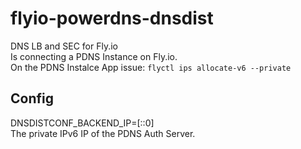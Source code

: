 # flyio-powerdns-dnsdist
DNS LB and SEC for Fly.io  
Is connecting a PDNS Instance on Fly.io.    
On the PDNS Instalce App issue: `flyctl ips allocate-v6 --private`  

## Config
DNSDISTCONF_BACKEND_IP=[::0]  
The private IPv6 IP of the PDNS Auth Server.  